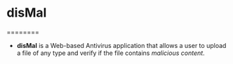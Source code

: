 # disMal
========

- **disMal** is a Web-based Antivirus application that allows a user to upload a file of any type and verify if the file contains *malicious content*.
